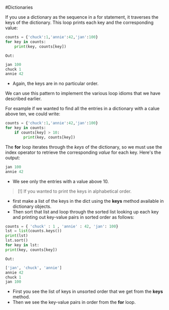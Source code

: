 #Dictionaries 

If you use a dictionary as the sequence in a for statement, it traverses the keys of the dictionary. This loop prints each key and the corresponding value:
```python
counts = {'chuck':1,'annie':42,'jan':100}
for key in counts:
    print(key, counts[key])
```
`Out:`
```python
jan 100
chuck 1
annie 42
```
- Again, the keys are in no particular order.

We can use this pattern to implement the various loop idioms that we have described earlier.

For example if we wanted to find all the entries in a dictionary with a calue above ten, we could write:
```python
counts = {'chuck':1,'annie':42,'jan':100}
for key in counts:
    if counts[key] > 10:
        print(key, counts[key])
```

The **for** loop iterates through the *keys* of the dictionary, so we must use the index operator to retrieve the corresponding *value* for each key.
Here's the output:
```python
jan 100
annie 42
```
- We see only the entries with a value above 10.

> [!]
> If you wanted to print the keys in alphabetical order. 

- first make a list of the keys in the dict using the **keys** method available in dictionary objects.
- Then sort that list and loop through the sorted list looking up each key and printing out key-value pairs in sorted order as follows:
```python
counts = { 'chuck' : 1 , 'annie' : 42, 'jan': 100}
lst = list(counts.keys())
print(lst)
lst.sort()
for key in lst:
print(key, counts[key])
```
`Out:`
```python
['jan', 'chuck', 'annie']
annie 42
chuck 1
jan 100
```
- First you see the list of keys in unsorted order that we get from the **keys** method.
- Then we see the key-value pairs in order from the **for** loop.